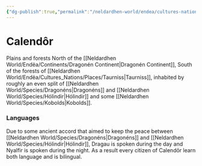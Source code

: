 ```yaml
---
{"dg-publish":true,"permalink":"/neldardhen-world/endea/cultures-nations/places/calendor/"}
---
```


# Calendôr
Plains and forests North of the [[Neldardhen World/Endëa/Continents/Dragonén Continent\|Dragonén Continent]], South of the forests of [[Neldardhen World/Endëa/Cultures_Nations/Places/Taurniss\|Taurniss]], inhabited by roughly an even split of [[Neldardhen World/Species/Dragonéns\|Dragonéns]] and [[Neldardhen World/Species/Hólindir\|Hólindir]] and some [[Neldardhen World/Species/Kobolds\|Kobolds]].


### Languages
Due to some ancient accord that aimed to keep the peace between [[Neldardhen World/Species/Dragonéns\|Dragonéns]] and [[Neldardhen World/Species/Hólindir\|Hólindir]], Dragau is spoken during the day and Nyalfir is spoken during the night. As a result every citizen of Calendôr learn both language and is bilingual.